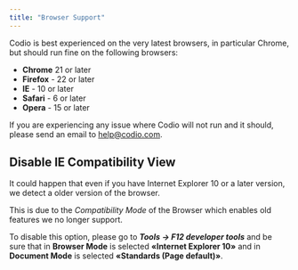 ```yaml
---
title: "Browser Support"
---
```



Codio is best experienced on the very latest browsers, in particular Chrome, but should run fine on the following browsers:

- **Chrome** 21 or later
- **Firefox** - 22 or later
- **IE** - 10 or later
- **Safari** - 6 or later
- **Opera** - 15 or later


If you are experiencing any issue where Codio will not run and it should, please send an email to help@codio.com.

<a name="ie-compatibility"></a>
## Disable IE Compatibility View

It could happen that even if you have Internet Explorer 10 or a later version, we detect a older version of the browser.

This is due to the *Compatibility Mode* of the Browser which enables old features we no longer support.

To disable this option, please go to ***Tools → F12 developer tools*** and be sure that in **Browser Mode** is selected **«Internet Explorer 10»** and in **Document Mode** is selected **«Standards (Page default)»**.
